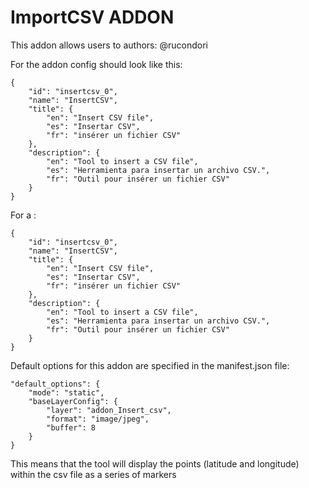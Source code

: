 ImportCSV ADDON
===============



This addon allows users to 
authors: @rucondori

For the addon config should look like this:

    {
        "id": "insertcsv_0",
        "name": "InsertCSV",
        "title": {
            "en": "Insert CSV file",
            "es": "Insertar CSV",
            "fr": "insérer un fichier CSV"
        },
        "description": {
            "en": "Tool to insert a CSV file",
            "es": "Herramienta para insertar un archivo CSV.",
            "fr": "Outil pour insérer un fichier CSV"
        }
    }
    

For a :

    {
        "id": "insertcsv_0",
        "name": "InsertCSV",
        "title": {
            "en": "Insert CSV file",
            "es": "Insertar CSV",
            "fr": "insérer un fichier CSV"
        },
        "description": {
            "en": "Tool to insert a CSV file",
            "es": "Herramienta para insertar un archivo CSV.",
            "fr": "Outil pour insérer un fichier CSV"
        }
    }


Default options for this addon are specified in the manifest.json file:

    "default_options": {
        "mode": "static",
        "baseLayerConfig": {
            "layer": "addon_Insert_csv",
            "format": "image/jpeg",
            "buffer": 8
        }
    }

This means that the tool will display the points (latitude and longitude) within the csv file as a series of markers


